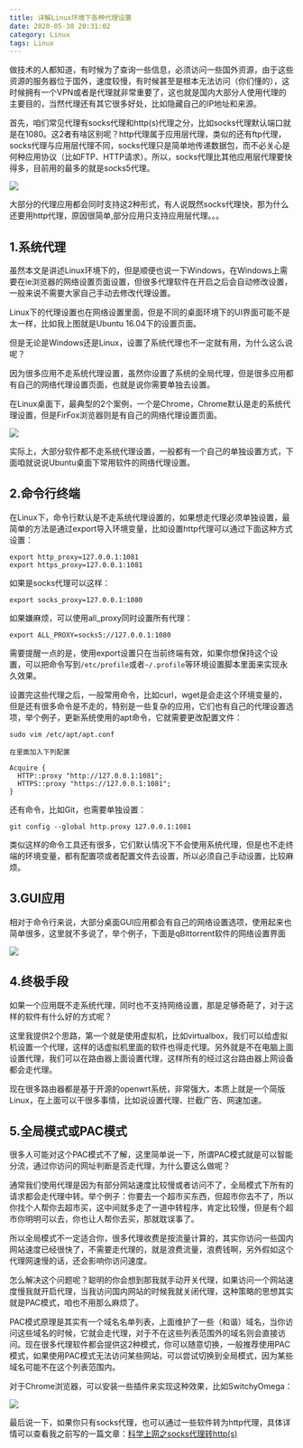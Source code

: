 ```yaml
---
title: 详解Linux环境下各种代理设置
date: 2020-05-30 20:31:02
category: Linux
tags: Linux
---
```

做技术的人都知道，有时候为了查询一些信息，必须访问一些国外资源，由于这些资源的服务器位于国外，速度较慢，有时候甚至是根本无法访问（你们懂的），这时候拥有一个VPN或者是代理就非常重要了，这也就是国内大部分人使用代理的主要目的，当然代理还有其它很多好处，比如隐藏自己的IP地址和来源。

首先，咱们常见代理有socks代理和http(s)代理之分，比如socks代理默认端口就是在1080。这2者有啥区别呢？http代理属于应用层代理，类似的还有ftp代理，socks代理与应用层代理不同，socks代理只是简单地传递数据包，而不必关心是何种应用协议（比如FTP、HTTP请求）。所以，socks代理比其他应用层代理要快得多，目前用的最多的就是socks5代理。

<!--more-->

<img src="/images/2020/2020-05-30_20-43.png" /> 

大部分的代理应用都会同时支持这2种形式，有人说既然socks代理快，那为什么还要用http代理，原因很简单,部分应用只支持应用层代理。。。

## 1.系统代理

虽然本文是讲述Linux环境下的，但是顺便也说一下Windows，在Windows上需要在ie浏览器的网络设置页面设置，但很多代理软件在开启之后会自动修改设置，一般来说不需要大家自己手动去修改代理设置。

Linux下的代理设置也在网络设置里面，但是不同的桌面环境下的UI界面可能不是太一样，比如我上图就是Ubuntu 16.04下的设置页面。

但是无论是Windows还是Linux，设置了系统代理也不一定就有用，为什么这么说呢？

因为很多应用不走系统代理设置，虽然你设置了系统的全局代理，但是很多应用都有自己的网络代理设置页面，也就是说你需要单独去设置。

在Linux桌面下，最典型的2个案例，一个是Chrome，Chrome默认是走的系统代理设置，但是FirFox浏览器则是有自己的网络代理设置页面。

<img src="/images/2020/2020-05-30_20-54.png" />

实际上，大部分软件都不走系统代理设置，一般都有一个自己的单独设置方式，下面咱就说说Ubuntu桌面下常用软件的网络代理设置。

## 2.命令行终端
在Linux下，命令行默认是不走系统代理设置的，如果想走代理必须单独设置，最简单的方法是通过export导入环境变量，比如设置http代理可以通过下面这种方式设置：
```shell
export http_proxy=127.0.0.1:1081
export https_proxy=127.0.0.1:1081
```
如果是socks代理可以这样：
```shell
export socks_proxy=127.0.0.1:1080
```
如果嫌麻烦，可以使用all_proxy同时设置所有代理：
```shell
export ALL_PROXY=socks5://127.0.0.1:1080
```

需要提醒一点的是，使用export设置只在当前终端有效，如果你想保持这个设置，可以把命令写到```/etc/profile```或者```~/.profile```等环境设置脚本里面来实现永久效果。

设置完这些代理之后，一般常用命令，比如curl，wget是会走这个环境变量的，但是还有很多命令是不走的，特别是一些复杂的应用，它们也有自己的代理设置选项，举个例子，更新系统使用的apt命令，它就需要更改配置文件：
```shell
sudo vim /etc/apt/apt.conf

在里面加入下列配置

Acquire {
  HTTP::proxy "http://127.0.0.1:1081";
  HTTPS::proxy "https://127.0.0.1:1081";
}
```

还有命令，比如Git，也需要单独设置：
```shell
git config --global http.proxy 127.0.0.1:1081
```

类似这样的命令工具还有很多，它们默认情况下不会使用系统代理，但是也不走终端的环境变量，都有配置项或者配置文件去设置，所以必须自己手动设置，比较麻烦。

## 3.GUI应用
相对于命令行来说，大部分桌面GUI应用都会有自己的网络设置选项，使用起来也简单很多，这里就不多说了，举个例子，下面是qBittorrent软件的网络设置界面

<img src="/images/2020/2020-05-30_21-33.png" />

## 4.终极手段
如果一个应用既不走系统代理，同时也不支持网络设置，那是足够奇葩了，对于这样的软件有什么好的方式呢？

这里我提供2个思路，第一个就是使用虚拟机，比如virtualbox，我们可以给虚拟机设置一个代理，这样的话虚拟机里面的软件也得走代理。另外就是不在电脑上面设置代理，我们可以在路由器上面设置代理，这样所有的经过这台路由器上网设备都会走代理。

现在很多路由器都是基于开源的openwrt系统，非常强大，本质上就是一个简版Linux，在上面可以干很多事情，比如说设置代理、拦截广告、网速加速。

## 5.全局模式或PAC模式
很多人可能对这个PAC模式不了解，这里简单说一下，所谓PAC模式就是可以智能分流，通过你访问的网址判断是否走代理，为什么要这么做呢？

通常我们使用代理是因为有部分网站速度比较慢或者访问不了，全局模式下所有的请求都会走代理中转。举个例子：你要去一个超市买东西，但超市你去不了，所以你找个人帮你去超市买，这中间就多走了一道中转程序，肯定比较慢，但是有个超市你明明可以去，你也让人帮你去买，那就耽误事了。

所以全局模式不一定适合你，很多代理收费是按流量计算的，其实你访问一些国内网站速度已经很快了，不需要走代理的，就是浪费流量，浪费钱啊，另外假如这个代理网速慢的话，还会影响你访问速度。

怎么解决这个问题呢？聪明的你会想到那我就手动开关代理，如果访问一个网站速度慢我就开启代理，当我访问国内网站的时候我就关闭代理，这种策略的思想其实就是PAC模式，咱也不用那么麻烦了。

PAC模式原理是其实有一个域名名单列表，上面维护了一些（和谐）域名，当你访问这些域名的时候，它就会走代理，对于不在这些列表范围外的域名则会直接访问。现在很多代理软件都会提供这2种模式，你可以随意切换，一般推荐使用PAC模式，如果使用PAC模式无法访问某些网站，可以尝试切换到全局模式，因为某些域名可能不在这个列表范围内。

对于Chrome浏览器，可以安装一些插件来实现这种效果，比如SwitchyOmega：

<img src="/images/2020/2020-05-30_21-55.png" />

最后说一下，如果你只有socks代理，也可以通过一些软件转为http代理，具体详情可以查看我之前写的一篇文章：[科学上网之socks代理转http(s)](https://wangbjun.site/2018/linux/socks-to-http.html)
